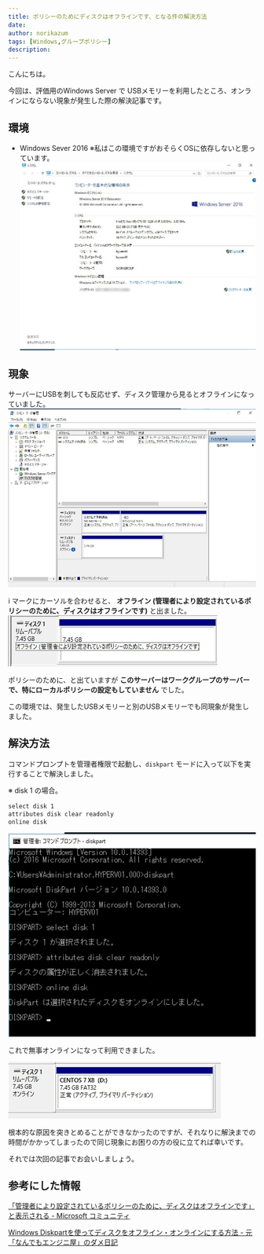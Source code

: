 ```yaml
---
title: ポリシーのためにディスクはオフラインです、となる件の解決方法
date: 
author: norikazum
tags: [Windows,グループポリシー]
description: 
---
```


こんにちは。

今回は、評価用のWindows Server で USBメモリーを利用したところ、オンラインにならない現象が発生した際の解決記事です。

## 環境
- Windows Sever 2016 ※私はこの環境ですがおそらくOSに依存しないと思っています。
    ![](images/2022-03-03_18h17_46.jpg)

## 現象
サーバーにUSBを刺しても反応せず、ディスク管理から見るとオフラインになっていました。
![](images/2022-03-03_18h14_14.jpg)

i マークにカーソルを合わせると、 **オフライン (管理者により設定されているポリシーのために、ディスクはオフラインです)** と出ました。
![](images/2022-03-03_18h14_27.jpg)

ポリシーのために、と出ていますが **このサーバーはワークグループのサーバーで、特にローカルポリシーの設定もしていません** でした。

この環境では、発生したUSBメモリーと別のUSBメモリーでも同現象が発生しました。

## 解決方法

コマンドプロンプトを管理者権限で起動し、`diskpart` モードに入って以下を実行することで解決しました。

※ disk 1 の場合。

```
select disk 1
attributes disk clear readonly
online disk
```

![](images/2022-03-10_16h19_58.jpg)


これで無事オンラインになって利用できました。

![](images/2022-03-03_18h17_33.jpg)

根本的な原因を突きとめることができなかったのですが、それなりに解決までの時間がかかってしまったので同じ現象にお困りの方の役に立てれば幸いです。

それでは次回の記事でお会いしましょう。

## 参考にした情報
[「管理者により設定されているポリシーのために、ディスクはオフラインです」と表示される - Microsoft コミュニティ](https://answers.microsoft.com/ja-jp/windows/forum/all/%E7%AE%A1%E7%90%86%E8%80%85%E3%81%AB%E3%82%88/44306ac2-9f04-4f04-8bac-45d73964f978)

[Windows Diskpartを使ってディスクをオフライン・オンラインにする方法 - 元「なんでもエンジニ屋」のダメ日記](https://nasunoblog.blogspot.com/2016/01/how-to-change-disk-offline-or-online.html)
